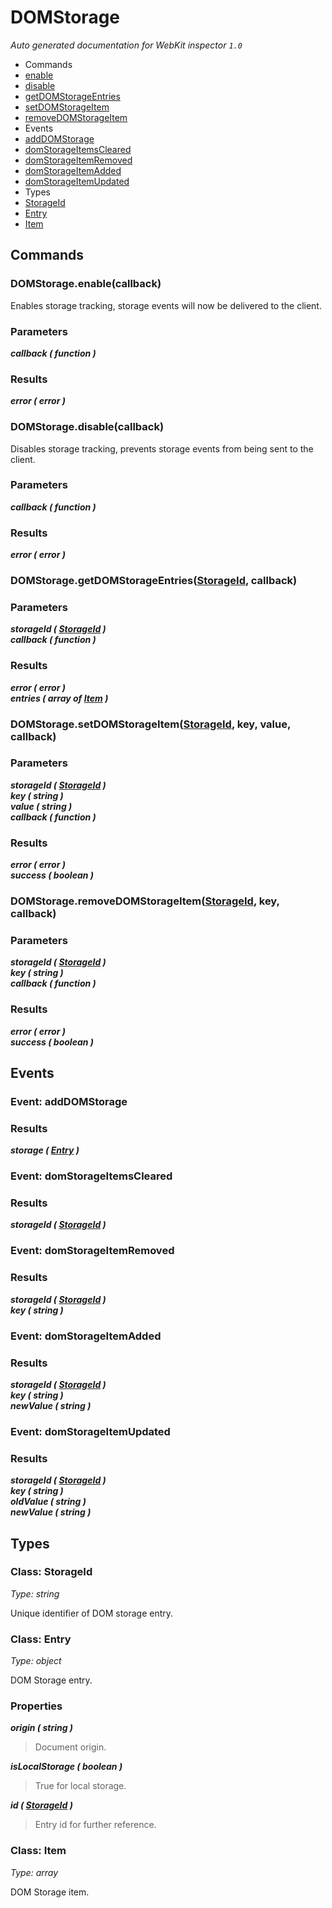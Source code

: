 # DOMStorage

_Auto generated documentation for WebKit inspector `1.0`_

* Commands
 * [enable](#domstorageenablecallback)
 * [disable](#domstoragedisablecallback)
 * [getDOMStorageEntries](#domstoragegetdomstorageentriesstorageid-callback)
 * [setDOMStorageItem](#domstoragesetdomstorageitemstorageid-key-value-callback)
 * [removeDOMStorageItem](#domstorageremovedomstorageitemstorageid-key-callback)
* Events
 * [addDOMStorage](#event-adddomstorage)
 * [domStorageItemsCleared](#event-domstorageitemscleared)
 * [domStorageItemRemoved](#event-domstorageitemremoved)
 * [domStorageItemAdded](#event-domstorageitemadded)
 * [domStorageItemUpdated](#event-domstorageitemupdated)
* Types
 * [StorageId](#class-storageid)
 * [Entry](#class-entry)
 * [Item](#class-item)


## Commands

### DOMStorage.enable(callback)

Enables storage tracking, storage events will now be delivered to the client.

### Parameters

_**callback ( function )**_<br>

### Results

_**error ( error )**_<br>


### DOMStorage.disable(callback)

Disables storage tracking, prevents storage events from being sent to the client.

### Parameters

_**callback ( function )**_<br>

### Results

_**error ( error )**_<br>


### DOMStorage.getDOMStorageEntries([StorageId](#class-storageid), callback)

### Parameters

_**storageId ( [StorageId](#class-storageid) )**_<br>
_**callback ( function )**_<br>

### Results

_**error ( error )**_<br>
_**entries ( array of [Item](#class-item) )**_<br>


### DOMStorage.setDOMStorageItem([StorageId](#class-storageid), key, value, callback)

### Parameters

_**storageId ( [StorageId](#class-storageid) )**_<br>
_**key ( string )**_<br>
_**value ( string )**_<br>
_**callback ( function )**_<br>

### Results

_**error ( error )**_<br>
_**success ( boolean )**_<br>


### DOMStorage.removeDOMStorageItem([StorageId](#class-storageid), key, callback)

### Parameters

_**storageId ( [StorageId](#class-storageid) )**_<br>
_**key ( string )**_<br>
_**callback ( function )**_<br>

### Results

_**error ( error )**_<br>
_**success ( boolean )**_<br>


## Events

### Event: addDOMStorage

### Results

_**storage ( [Entry](#class-entry) )**_<br>


### Event: domStorageItemsCleared

### Results

_**storageId ( [StorageId](#class-storageid) )**_<br>


### Event: domStorageItemRemoved

### Results

_**storageId ( [StorageId](#class-storageid) )**_<br>
_**key ( string )**_<br>


### Event: domStorageItemAdded

### Results

_**storageId ( [StorageId](#class-storageid) )**_<br>
_**key ( string )**_<br>
_**newValue ( string )**_<br>


### Event: domStorageItemUpdated

### Results

_**storageId ( [StorageId](#class-storageid) )**_<br>
_**key ( string )**_<br>
_**oldValue ( string )**_<br>
_**newValue ( string )**_<br>


## Types

### Class: StorageId

_Type: string_

Unique identifier of DOM storage entry.


### Class: Entry

_Type: object_

DOM Storage entry.

### Properties

_**origin ( string )**_<br>
> Document origin.

_**isLocalStorage ( boolean )**_<br>
> True for local storage.

_**id ( [StorageId](#class-storageid) )**_<br>
> Entry id for further reference.



### Class: Item

_Type: array_

DOM Storage item.




